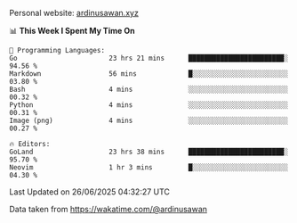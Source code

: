 Personal website: [ardinusawan.xyz](https://ardinusawan.xyz)

<!--START_SECTION:waka-->
📊 **This Week I Spent My Time On** 

```text
💬 Programming Languages: 
Go                       23 hrs 21 mins      ████████████████████████░   94.56 % 
Markdown                 56 mins             █░░░░░░░░░░░░░░░░░░░░░░░░   03.80 % 
Bash                     4 mins              ░░░░░░░░░░░░░░░░░░░░░░░░░   00.32 % 
Python                   4 mins              ░░░░░░░░░░░░░░░░░░░░░░░░░   00.31 % 
Image (png)              4 mins              ░░░░░░░░░░░░░░░░░░░░░░░░░   00.27 % 

🔥 Editors: 
GoLand                   23 hrs 38 mins      ████████████████████████░   95.70 % 
Neovim                   1 hr 3 mins         █░░░░░░░░░░░░░░░░░░░░░░░░   04.30 % 
```


 Last Updated on 26/06/2025 04:32:27 UTC
<!--END_SECTION:waka-->
Data taken from https://wakatime.com/@ardinusawan

